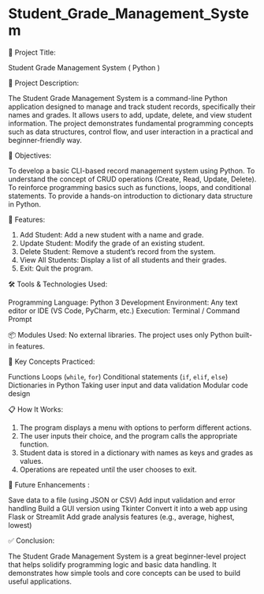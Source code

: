 # Student_Grade_Management_System

 📝 Project Title:

Student Grade Management System ( Python )


 📘 Project Description:

The Student Grade Management System is a command-line Python application designed to manage and track student records, specifically their names and grades. It allows users to add, update, delete, and view student information. The project demonstrates fundamental programming concepts such as data structures, control flow, and user interaction in a practical and beginner-friendly way.


 🎯 Objectives:

 To develop a basic CLI-based record management system using Python.
 To understand the concept of CRUD operations (Create, Read, Update, Delete).
 To reinforce programming basics such as functions, loops, and conditional statements.
 To provide a hands-on introduction to dictionary data structure in Python.


🔧 Features:

1. Add Student: Add a new student with a name and grade.
2. Update Student: Modify the grade of an existing student.
3. Delete Student: Remove a student’s record from the system.
4. View All Students: Display a list of all students and their grades.
5. Exit: Quit the program.


🛠️ Tools & Technologies Used:

 Programming Language: Python 3
 Development Environment: Any text editor or IDE (VS Code, PyCharm, etc.)
 Execution: Terminal / Command Prompt

 
 📦 Modules Used:
 No external libraries. The project uses only Python built-in features.


🧠 Key Concepts Practiced:

 Functions
 Loops (`while`, `for`)
 Conditional statements (`if`, `elif`, `else`)
 Dictionaries in Python
 Taking user input and data validation
 Modular code design


 📋 How It Works:

1. The program displays a menu with options to perform different actions.
2. The user inputs their choice, and the program calls the appropriate function.
3. Student data is stored in a dictionary with names as keys and grades as values.
4. Operations are repeated until the user chooses to exit.


 🚀 Future Enhancements :

 Save data to a file (using JSON or CSV)
 Add input validation and error handling
 Build a GUI version using Tkinter
 Convert it into a web app using Flask or Streamlit
 Add grade analysis features (e.g., average, highest, lowest)


 ✅ Conclusion:

The Student Grade Management System is a great beginner-level project that helps solidify programming logic and basic data handling. It demonstrates how simple tools and core concepts can be used to build useful applications.
